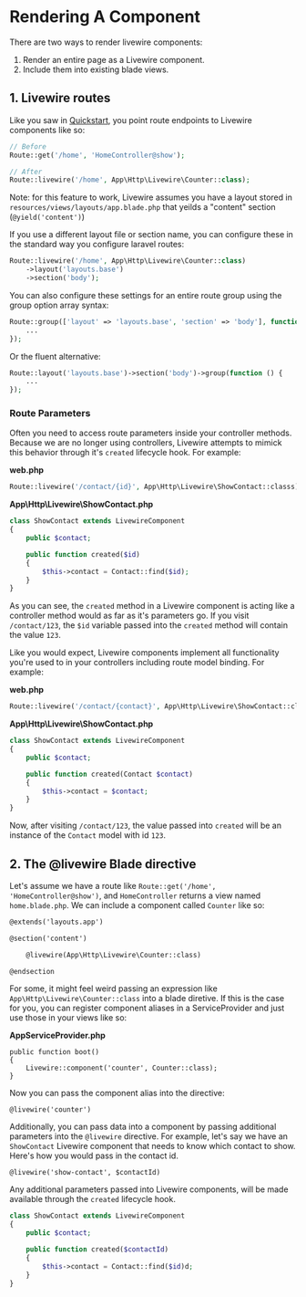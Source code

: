 # Rendering A Component

There are two ways to render livewire components:

1. Render an entire page as a Livewire component.
2. Include them into existing blade views.

## 1. Livewire routes

Like you saw in [Quickstart](/livewire/docs/quickstart), you point route endpoints to Livewire components like so:

```php
// Before
Route::get('/home', 'HomeController@show');

// After
Route::livewire('/home', App\Http\Livewire\Counter::class);
```

Note: for this feature to work, Livewire assumes you have a layout stored in `resources/views/layouts/app.blade.php` that yeilds a "content" section (`@yield('content')`)

If you use a different layout file or section name, you can configure these in the standard way you configure laravel routes:

```php
Route::livewire('/home', App\Http\Livewire\Counter::class)
    ->layout('layouts.base')
    ->section('body');
```

You can also configure these settings for an entire route group using the group option array syntax:

```php
Route::group(['layout' => 'layouts.base', 'section' => 'body'], function () {
    ...
});
```

Or the fluent alternative:
```php
Route::layout('layouts.base')->section('body')->group(function () {
    ...
});
```

### Route Parameters

Often you need to access route parameters inside your controller methods. Because we are no longer using controllers, Livewire attempts to mimick this behavior through it's `created` lifecycle hook. For example:

**web.php**
```php
Route::livewire('/contact/{id}', App\Http\Livewire\ShowContact::classs);
```

**App\Http\Livewire\ShowContact.php**
```php
class ShowContact extends LivewireComponent
{
    public $contact;

    public function created($id)
    {
        $this->contact = Contact::find($id);
    }
}
```

As you can see, the `created` method in a Livewire component is acting like a controller method would as far as it's parameters go. If you visit `/contact/123`, the `$id` variable passed into the `created` method will contain the value `123`.

Like you would expect, Livewire components implement all functionality you're used to in your controllers including route model binding. For example:

**web.php**
```php
Route::livewire('/contact/{contact}', App\Http\Livewire\ShowContact::classs);
```

**App\Http\Livewire\ShowContact.php**
```php
class ShowContact extends LivewireComponent
{
    public $contact;

    public function created(Contact $contact)
    {
        $this->contact = $contact;
    }
}
```

Now, after visiting `/contact/123`, the value passed into `created` will be an instance of the `Contact` model with id `123`.

## 2. The @livewire Blade directive

Let's assume we have a route like `Route::get('/home', 'HomeController@show')`, and `HomeController` returns a view named `home.blade.php`. We can include a component called `Counter` like so:

```html
@extends('layouts.app')

@section('content')

    @livewire(App\Http\Livewire\Counter::class)

@endsection
```

For some, it might feel weird passing an expression like `App\Http\Livewire\Counter::class` into a blade diretive. If this is the case for you, you can register component aliases in a ServiceProvider and just use those in your views like so:

**AppServiceProvider.php**
```
public function boot()
{
    Livewire::component('counter', Counter::class);
}
```

Now you can pass the component alias into the directive:
```
@livewire('counter')
```

Additionally, you can pass data into a component by passing additional parameters into the `@livewire` directive. For example, let's say we have an `ShowContact` Livewire component that needs to know which contact to show. Here's how you would pass in the contact id.

```
@livewire('show-contact', $contactId)
```

Any additional parameters passed into Livewire components, will be made available through the `created` lifecycle hook.

```php
class ShowContact extends LivewireComponent
{
    public $contact;

    public function created($contactId)
    {
        $this->contact = Contact::find($id)d;
    }
}
```
